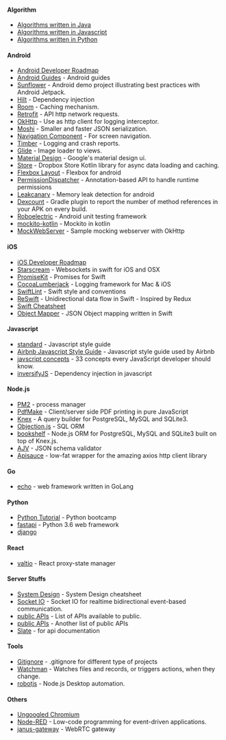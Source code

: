 #### Algorithm
* [Algorithms written in Java](https://github.com/TheAlgorithms/Java)
* [Algorithms written in Javascript](https://github.com/trekhleb/javascript-algorithms)
* [Algorithms written in Python](https://github.com/TheAlgorithms/Python)

#### Android
* [Android Developer Roadmap](https://github.com/mobile-roadmap/android-developer-roadmap)
* [Android Guides](https://github.com/codepath/android_guides) - Android guides
* [Sunflower](https://github.com/android/sunflower) - Android demo project illustrating best practices with Android Jetpack.
* [Hilt](https://dagger.dev/hilt/) - Dependency injection
* [Room](https://developer.android.com/jetpack/androidx/releases/room) - Caching mechanism.
* [Retrofit](https://square.github.io/retrofit/) - API http network requests.
* [OkHttp](https://square.github.io/okhttp/) - Use as http client for logging interceptor.
* [Moshi](https://github.com/square/moshi) - Smaller and faster JSON serialization.
* [Navigation Component](https://developer.android.com/guide/navigation) - For screen navigation.
* [Timber](https://github.com/JakeWharton/timber) - Logging and crash reports.
* [Glide](https://github.com/bumptech/glide) - Image loader to views.
* [Material Design](https://material.io/) - Google's material design ui.
* [Store](https://github.com/dropbox/Store) - Dropbox Store Kotlin library for async data loading and caching.
* [Flexbox Layout](https://github.com/google/flexbox-layout) - Flexbox for android
* [PermissionDispatcher](https://github.com/permissions-dispatcher/PermissionsDispatcher) - Annotation-based API to handle runtime permissions
* [Leakcanary](https://github.com/square/leakcanary) - Memory leak detection for android
* [Dexcount](https://github.com/KeepSafe/dexcount-gradle-plugin) - Gradle plugin to report the number of method references in your APK on every build.
* [Roboelectric](https://github.com/robolectric/robolectric) - Android unit testing framework
* [mockito-kotlin](https://github.com/nhaarman/mockito-kotlin) - Mockito in kotlin
* [MockWebServer](https://github.com/square/okhttp/tree/master/mockwebserver) - Sample mocking webserver with OkHttp 

#### iOS
* [iOS Developer Roadmap](https://github.com/BohdanOrlov/iOS-Developer-Roadmap)
* [Starscream](https://github.com/daltoniam/Starscream) - Websockets in swift for iOS and OSX
* [PromiseKit](https://github.com/mxcl/PromiseKit) - Promises for Swift
* [CocoaLumberjack](https://github.com/CocoaLumberjack/CocoaLumberjack) - Logging framework for Mac & iOS
* [SwiftLint](https://github.com/realm/SwiftLint) - Swift style and conventions
* [ReSwift](https://github.com/ReSwift/ReSwift) - Unidirectional data flow in Swift - Inspired by Redux
* [Swift Cheatsheet](https://github.com/iwasrobbed/Swift-CheatSheet)
* [Object Mapper](https://github.com/tristanhimmelman/ObjectMapper) - JSON Object mapping written in Swift

#### Javascript
* [standard](https://github.com/standard/standard) - Javascript style guide
* [Airbnb Javascript Style Guide](https://github.com/airbnb/javascript) - Javascript style guide used by Airbnb
* [javscript concepts](https://github.com/leonardomso/33-js-concepts) - 33 concepts every JavaScript developer should know.
* [inversifyJS](https://github.com/inversify/InversifyJS) - Dependency injection in javascript

#### Node.js
* [PM2](https://github.com/Unitech/pm2) - process manager
* [PdfMake](https://github.com/bpampuch/pdfmake) - Client/server side PDF printing in pure JavaScript
* [Knex](https://github.com/knex/knex) - A query builder for PostgreSQL, MySQL and SQLite3.
* [Objection.js](https://github.com/Vincit/objection.js) - SQL ORM
* [bookshelf](https://github.com/bookshelf/bookshelf) - Node.js ORM for PostgreSQL, MySQL and SQLite3 built on top of Knex.js.
* [AJV](https://github.com/ajv-validator/ajv) - JSON schema validator
* [Apisauce](https://github.com/skellock/apisauce) - low-fat wrapper for the amazing axios http client library

#### Go
* [echo](https://github.com/labstack/echo) - web framework written in GoLang

#### Python
* [Python Tutorial](https://github.com/appbrewery/100-days-of-python) - Python bootcamp
* [fastapi](https://github.com/tiangolo/fastapi) - Python 3.6 web framework
* [django](https://github.com/django/django)

#### React
* [valtio](https://github.com/pmndrs/valtio) - React proxy-state manager


#### Server Stuffs
* [System Design](https://gist.github.com/vasanthk/485d1c25737e8e72759f) - System Design cheatsheet
* [Socket IO](https://github.com/socketio/socket.io) - Socket IO for realtime bidirectional event-based communication.
* [public APIs](https://github.com/public-apis/public-apis) - List of APIs available to public.
* [public APIs](https://github.com/n0shake/Public-APIs) - Another list of public APIs
* [Slate](https://github.com/slatedocs/slate) - for api documentation

#### Tools
* [Gitignore](https://github.com/github/gitignore) - .gitignore for different type of projects
* [Watchman](https://github.com/facebook/watchman) - Watches files and records, or triggers actions, when they change.
* [robotjs](https://github.com/octalmage/robotjs) - Node.js Desktop automation.

#### Others
* [Ungoogled Chromium](https://github.com/Eloston/ungoogled-chromium)
* [Node-RED](https://github.com/node-red/node-red) - Low-code programming for event-driven applications.
* [janus-gateway](https://github.com/meetecho/janus-gateway) - WebRTC gateway
